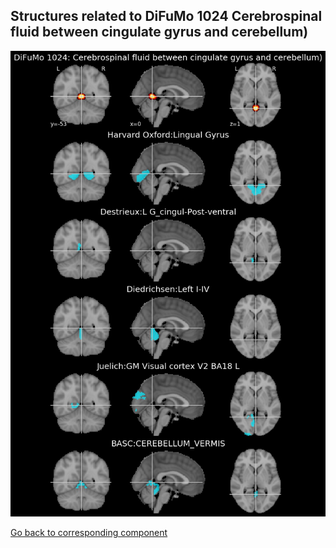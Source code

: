 


## Structures related to DiFuMo 1024 Cerebrospinal fluid between cingulate gyrus and cerebellum)

![613](613.jpg "Structures related to DiFuMo 1024 Cerebrospinal fluid between cingulate gyrus and cerebellum)")

[Go back to corresponding component](https://parietal-inria.github.io/DiFuMo/1024/html/613.html)